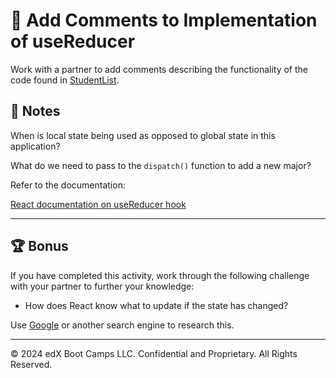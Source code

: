 # 📐 Add Comments to Implementation of useReducer

Work with a partner to add comments describing the functionality of the code found in [StudentList](Unsolved/src/components/StudentList.js).

## 📝 Notes

When is local state being used as opposed to global state in this application?

What do we need to pass to the `dispatch()` function to add a new major?

Refer to the documentation:

[React documentation on useReducer hook](https://react.dev/reference/react/useReducer)

---

## 🏆 Bonus

If you have completed this activity, work through the following challenge with your partner to further your knowledge:

* How does React know what to update if the state has changed?

Use [Google](https://www.google.com) or another search engine to research this.

---
© 2024 edX Boot Camps LLC. Confidential and Proprietary. All Rights Reserved.

